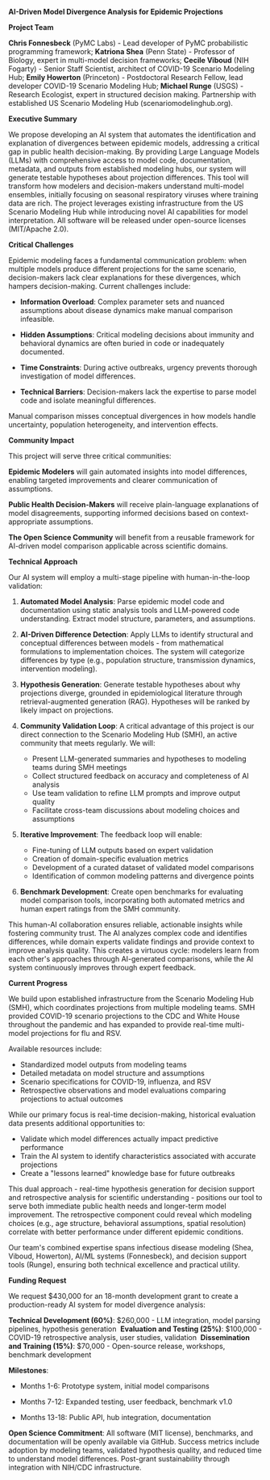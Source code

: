 **AI-Driven Model Divergence Analysis for Epidemic Projections**

**Project Team**

**Chris Fonnesbeck** (PyMC Labs) - Lead developer of PyMC probabilistic programming framework; **Katriona Shea** (Penn State) - Professor of Biology, expert in multi-model decision frameworks; **Cecile Viboud** (NIH Fogarty) - Senior Staff Scientist, architect of COVID-19 Scenario Modeling Hub; **Emily Howerton** (Princeton) - Postdoctoral Research Fellow, lead developer COVID-19 Scenario Modeling Hub; **Michael Runge** (USGS) - Research Ecologist, expert in structured decision making. Partnership with established US Scenario Modeling Hub (scenariomodelinghub.org).

**Executive Summary**

We propose developing an AI system that automates the identification and explanation of divergences between epidemic models, addressing a critical gap in public health decision-making. By providing Large Language Models (LLMs) with comprehensive access to model code, documentation, metadata, and outputs from established modeling hubs, our system will generate testable hypotheses about projection differences. This tool will transform how modelers and decision-makers understand multi-model ensembles, initially focusing on seasonal respiratory viruses where training data are rich. The project leverages existing infrastructure from the US Scenario Modeling Hub while introducing novel AI capabilities for model interpretation. All software will be released under open-source licenses (MIT/Apache 2.0).

**Critical Challenges**

Epidemic modeling faces a fundamental communication problem: when multiple models produce different projections for the same scenario, decision-makers lack clear explanations for these divergences, which hampers decision-making. Current challenges include:

* **Information Overload**: Complex parameter sets and nuanced assumptions about disease dynamics make manual comparison infeasible.

* **Hidden Assumptions**: Critical modeling decisions about immunity and behavioral dynamics are often buried in code or inadequately documented.

* **Time Constraints**: During active outbreaks, urgency prevents thorough investigation of model differences.

* **Technical Barriers**: Decision-makers lack the expertise to parse model code and isolate meaningful differences.

Manual comparison misses conceptual divergences in how models handle uncertainty, population heterogeneity, and intervention effects.

**Community Impact**

This project will serve three critical communities:

**Epidemic Modelers** will gain automated insights into model differences, enabling targeted improvements and clearer communication of assumptions.

**Public Health Decision-Makers** will receive plain-language explanations of model disagreements, supporting informed decisions based on context-appropriate assumptions.

**The Open Science Community** will benefit from a reusable framework for AI-driven model comparison applicable across scientific domains.

**Technical Approach**

Our AI system will employ a multi-stage pipeline with human-in-the-loop validation:

1. **Automated Model Analysis**: Parse epidemic model code and documentation using static analysis tools and LLM-powered code understanding. Extract model structure, parameters, and assumptions.

2. **AI-Driven Difference Detection**: Apply LLMs to identify structural and conceptual differences between models - from mathematical formulations to implementation choices. The system will categorize differences by type (e.g., population structure, transmission dynamics, intervention modeling).

3. **Hypothesis Generation**: Generate testable hypotheses about why projections diverge, grounded in epidemiological literature through retrieval-augmented generation (RAG). Hypotheses will be ranked by likely impact on projections.

4. **Community Validation Loop**: A critical advantage of this project is our direct connection to the Scenario Modeling Hub (SMH), an active community that meets regularly. We will:
   - Present LLM-generated summaries and hypotheses to modeling teams during SMH meetings
   - Collect structured feedback on accuracy and completeness of AI analysis
   - Use team validation to refine LLM prompts and improve output quality
   - Facilitate cross-team discussions about modeling choices and assumptions

5. **Iterative Improvement**: The feedback loop will enable:
   - Fine-tuning of LLM outputs based on expert validation
   - Creation of domain-specific evaluation metrics
   - Development of a curated dataset of validated model comparisons
   - Identification of common modeling patterns and divergence points

6. **Benchmark Development**: Create open benchmarks for evaluating model comparison tools, incorporating both automated metrics and human expert ratings from the SMH community.

This human-AI collaboration ensures reliable, actionable insights while fostering community trust. The AI analyzes complex code and identifies differences, while domain experts validate findings and provide context to improve analysis quality. This creates a virtuous cycle: modelers learn from each other's approaches through AI-generated comparisons, while the AI system continuously improves through expert feedback.

**Current Progress**

We build upon established infrastructure from the Scenario Modeling Hub (SMH), which coordinates projections from multiple modeling teams. SMH provided COVID-19 scenario projections to the CDC and White House throughout the pandemic and has expanded to provide real-time multi-model projections for flu and RSV.

Available resources include:
- Standardized model outputs from modeling teams
- Detailed metadata on model structure and assumptions
- Scenario specifications for COVID-19, influenza, and RSV
- Retrospective observations and model evaluations comparing projections to actual outcomes

While our primary focus is real-time decision-making, historical evaluation data presents additional opportunities to:
- Validate which model differences actually impact predictive performance
- Train the AI system to identify characteristics associated with accurate projections
- Create a "lessons learned" knowledge base for future outbreaks

This dual approach - real-time hypothesis generation for decision support and retrospective analysis for scientific understanding - positions our tool to serve both immediate public health needs and longer-term model improvement. The retrospective component could reveal which modeling choices (e.g., age structure, behavioral assumptions, spatial resolution) correlate with better performance under different epidemic conditions.

Our team's combined expertise spans infectious disease modeling (Shea, Viboud, Howerton), AI/ML systems (Fonnesbeck), and decision support tools (Runge), ensuring both technical excellence and practical utility.

**Funding Request**

We request $430,000 for an 18-month development grant to create a production-ready AI system for model divergence analysis:

**Technical Development (60%)**: \$260,000 - LLM integration, model parsing pipelines, hypothesis generation 
**Evaluation and Testing (25%)**: \$100,000 - COVID-19 retrospective analysis, user studies, validation 
**Dissemination and Training (15%)**: \$70,000 - Open-source release, workshops, benchmark development

**Milestones**:

* Months 1-6: Prototype system, initial model comparisons

* Months 7-12: Expanded testing, user feedback, benchmark v1.0

* Months 13-18: Public API, hub integration, documentation

**Open Science Commitment**: All software (MIT license), benchmarks, and documentation will be openly available via GitHub. Success metrics include adoption by modeling teams, validated hypothesis quality, and reduced time to understand model differences. Post-grant sustainability through integration with NIH/CDC infrastructure.
